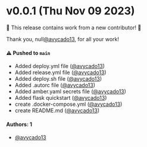 # v0.0.1 (Thu Nov 09 2023)

:tada: This release contains work from a new contributor! :tada:

Thank you, null[@avycado13](https://github.com/avycado13), for all your work!

#### ⚠️ Pushed to `main`

- Added deploy.yml file ([@avycado13](https://github.com/avycado13))
- Added release.yml file ([@avycado13](https://github.com/avycado13))
- Added deploy.sh file ([@avycado13](https://github.com/avycado13))
- Added .autorc file ([@avycado13](https://github.com/avycado13))
- Added amber.yaml secrets file ([@avycado13](https://github.com/avycado13))
- Added flask quickstart ([@avycado13](https://github.com/avycado13))
- create .docker-compose.yml ([@avycado13](https://github.com/avycado13))
- create README.md ([@avycado13](https://github.com/avycado13))

#### Authors: 1

- [@avycado13](https://github.com/avycado13)
